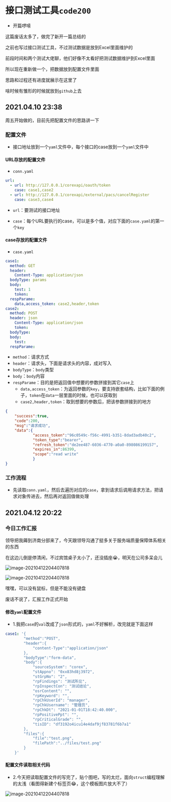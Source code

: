 # 接口测试工具`code200`


- 开篇啰嗦

这篇废话太多了，做完了新开一篇总结的

之前也写过接口测试工具，不过测试数据是放到Excel里面维护的

前段时间和两个测试大佬聊，他们好像不太看好把测试数据维护到Excel里面

所以现在重新做一个，把数据放到配置文件里面

思路和过程还有进度就展示在这里了

啥时候有雏形的时候就放到`github`上去

## 2021.04.10 23:38

周五开始做的，目前先把配置文件的思路讲一下

### 配置文件

- 接口地址放到一个`yaml`文件中，每个接口的case放到一个`yaml`文件中

#### URL存放的配置文件

- `conn.yaml`

```yaml
url:
  - url: http://127.0.0.1/corexapi/oauth/token
    case: case1,case2
  - url: http://127.0.0.1/corexapi/external/pacs/cancelRegister
    case: case3,case4
```

- `url`：要测试的接口地址

- `case`：每个URL要执行的case，可以是多个值，对应下面的`case.yaml`的第一个`key`

#### case存放的配置文件

- `case.yaml`

```yaml
case1:
  method: GET
  header:
    Content-Type: application/json
  bodyType: params
  body:
    test: 1
    token: 
  respParame:
    data,access_token: case2,header,token
case2:
  method: POST
  header: json
    Content-Type: application/json
    token: 
  bodyType: 
  body:
    test: 
  respParame:
```

- `method`：请求方式
- `header`：请求头，下面是请求头的内容，成对写入
- `bodyType`：`body`类型
- `body`：`body`内容
- `respParame`：目的是把返回值中想要的参数拼接到其它`case`上
  - `data,access_token`：为返回参数的`key`，要支持嵌套结构，比如下面的例子，`token`在`data`一层里面的时候，也可以获取到
  - `case2,header,token`：取到想要的参数后，把该参数拼接到的地方

```json
{
    "success":true,
    "code":200,
    "msg":"请求成功",
    "data":{
        	"access_token":"96c0549c-f56c-4991-b351-8dad3adb40c2",
        	"token_type":"bearer",
        	"refresh_token":"de2ee487-6036-4770-a0a0-898086199157",
       		"expires_in":86399,
       		"scope":"read write"
        	}
}
```

### 工作流程

- 先读取`conn.yaml`，然后去遍历对应的`case`，拿到请求后调用请求方法，把请求对象传进去，然后再对返回值做处理

## 2021.04.12 20:22

### 今日工作汇报

领导把我薅到济南分部来了，今天跟领导沟通了挺多关于服务端质量保障体系相关的东西

在这边儿倒是停清闲，不过宾馆桌子太小了，还没插座:sob:，明天在公司多呆会儿

![image-20210412204407818](/img/6EB9B7A5-619F-4A43-B634-0B1C01A19CDA.jpeg)

![image-20210412204407818](/img/1CF695B2-456D-45A9-B80B-9639E8B46CAC.jpeg)

嘿嘿，可以没有鼠标，但是不能没有键盘

废话不说了，汇报工作正式开始

#### 修改`yaml`配置文件

- 1.我把`case`的`val`改成了`json`形式的，`yaml`不好解析，改完就是下面这样

```yaml
case1: '{
        "method":"POST",
        "header":{
            "content-Type":"application/json"
        },
        "bodyType":"form-data",
        "body":{
            "sourceSystem": "corex",
            "stAppno": "0xx83hd8j3972",
            "stGrpNo": "2",
            "rpFindings": "测试所见",
            "rpInspectCon": "测试结论",
            "osrContent": "",
            "rpKeyword": "",
            "rpChkUserId": "manager",
            "rpChkUsername": "管理员",
            "rpChkDt": "2021-01-01T18:42:40.000",
            "rpPositivePpt": "",
            "rpCriticalGrade": "",
            "tisID": "df3192o4icu14e4daf9jf83781f6b7a1"
        },
        "files":{
            "file":"test.png",
            "filePath":"../files/test.png"
        }
    }'
```

#### 配置文件读取相关代码

- 2.今天把读取配置文件的写完了，贴个图吧，写的太烂，面向`struct`编程理解的太浅（看图得新建个标签页:joy:，这个模板图片放大不了）

![image-20210412204407818](/img/image20210412215219.png)


